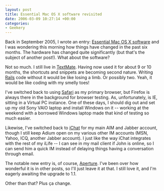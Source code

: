 ```yaml
---
layout: post
title: Essential Mac OS X software revisited
date: 2006-03-09 10:27:14 +00:00
categories:
- Geekery
---
```

Back in September 2005, I wrote an entry: [Essential Mac OS X software](http://woss.name/2005/09/29/essential-mac-os-x-software/) and I was wondering this morning how things have changed in the past six months.  The hardware has changed quite significantly (but that's the subject of another post!).  What about the software?

Not so much.  I still live in [TextMate](http://www.macromates.com/).  Having now used it for about 9 or 10 months, the shortcuts and snippets are becoming second nature.  Writing [Rails](http://www.rubyonrails.org/) code without it would be like losing a limb.  Or possibly two.  Yeah, it would be like coding with my smelly toes!

I've switched back to using [Safari](http://www.apple.com/macosx/features/safari/) as my primary browser, but Firefox is always there in the background for browser testing.  As, unfortunately, is IE, sitting in a Virtual PC instance.  One of these days, I should dig out and set up my old Sony VAIO laptop and install Windows on it -- working at the weekend with a borrowed Windows laptop made that kind of testing so much easier.

Likewise, I've switched back to [iChat](http://www.apple.com/macosx/features/ichat/) for my main AIM and Jabber account, though I still keep Adium open on my various other IM accounts (MSN, Yahoo, ICQ, another Jabber account).  I just like the way iChat integrates with the rest of my iLife -- I can see in my mail client if John is online, so I can send him a quick IM instead of delaying things having a conversation through email.

The notable new entry is, of course, [Aperture](http://www.apple.com/aperture/).  I've been over how wonderful it is in other posts, so I'll just leave it at that.  I still love it, and I'm eagerly awaiting the upgrade to 1.1.

Other than that?  Plus &ccedil;a change.
